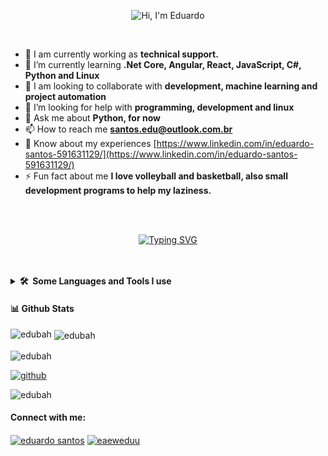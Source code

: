 <p align="center">
  <img src="https://github.com/edubah/edubah/raw/main/assets/header-github.gif" alt="Hi, I'm Eduardo">
</p>

<br>

- 🔭 I am currently working as **technical support.**
- 🌱 I’m currently learning **.Net Core, Angular, React, JavaScript, C#, Python and Linux**
- 👯 I am looking to collaborate with **development, machine learning and project automation**
- 🤝 I’m looking for help with **programming, development and linux**
- 💬 Ask me about **Python, for now**
- 📫 How to reach me **santos.edu@outlook.com.br**
- 📄 Know about my experiences [https://www.linkedin.com/in/eduardo-santos-591631129/](https://www.linkedin.com/in/eduardo-santos-591631129/)
- ⚡ Fun fact about me **I love volleyball and basketball, also small development programs to help my laziness.**

<br>
<br>

<p align="center">
  <a href="https://git.io/typing-svg"><img src="https://readme-typing-svg.demolab.com?font=Fira+Code&duration=2000&pause=1000&color=F7F7F7&center=true&multiline=true&width=450&height=65&lines=Always+studying+to+overcome+my+limits;+and+realize+my+dreams!" alt="Typing SVG" /></a>
</p>

<br>
<br>

<details>
  <summary><b>🛠️&nbsp;&nbsp;Some Languages&nbsp;and&nbsp;Tools I use</b></summary>

<p align="left"> <a href="https://www.w3schools.com/cs/" target="_blank" rel="noreferrer"> 
<img src="https://raw.githubusercontent.com/devicons/devicon/master/icons/csharp/csharp-original.svg" alt="csharp" width="40" height="40"/> </a> 
<a href="https://www.w3schools.com/css/" target="_blank" rel="noreferrer"> <img src="https://raw.githubusercontent.com/devicons/devicon/master/icons/css3/css3-original-wordmark.svg" alt="css3" width="40" height="40"/> </a> 
<a href="https://dotnet.microsoft.com/" target="_blank" rel="noreferrer"> <img src="https://raw.githubusercontent.com/devicons/devicon/master/icons/dot-net/dot-net-original-wordmark.svg" alt="dotnet" width="40" height="40"/> </a> 
<a href="https://www.w3.org/html/" target="_blank" rel="noreferrer"> <img src="https://raw.githubusercontent.com/devicons/devicon/master/icons/html5/html5-original-wordmark.svg" alt="html5" width="40" height="40"/> </a> 
<a href="https://developer.mozilla.org/en-US/docs/Web/JavaScript" target="_blank" rel="noreferrer"> <img src="https://raw.githubusercontent.com/devicons/devicon/master/icons/javascript/javascript-original.svg" alt="javascript" width="40" height="40"/> </a> 
<a href="https://www.linux.org/" target="_blank" rel="noreferrer"> <img src="https://raw.githubusercontent.com/devicons/devicon/master/icons/linux/linux-original.svg" alt="linux" width="40" height="40"/> </a> 
<a href="https://www.microsoft.com/en-us/sql-server" target="_blank" rel="noreferrer"> <img src="https://www.svgrepo.com/show/303229/microsoft-sql-server-logo.svg" alt="mssql" width="40" height="40"/> </a> 
<a href="https://www.postgresql.org" target="_blank" rel="noreferrer"> <img src="https://raw.githubusercontent.com/devicons/devicon/master/icons/postgresql/postgresql-original-wordmark.svg" alt="postgresql" width="40" height="40"/> </a> 
<a href="https://www.python.org" target="_blank" rel="noreferrer"> <img src="https://raw.githubusercontent.com/devicons/devicon/master/icons/python/python-original.svg" alt="python" width="40" height="40"/> </a> 
<a href="https://reactjs.org/" target="_blank" rel="noreferrer"> <img src="https://raw.githubusercontent.com/devicons/devicon/master/icons/react/react-original-wordmark.svg" alt="react" width="40" height="40"/> </a> </p>
  
</details>

#### 📊 **Github Stats**

<p><img align="left" src="https://github-readme-stats.vercel.app/api/top-langs?username=edubah&show_icons=true&locale=en&layout=compact" alt="edubah" /></p>

<p>&nbsp;<img align="center" src="https://github-readme-stats.vercel.app/api?username=edubah&show_icons=true&locale=en" alt="edubah" /></p>

<p><img align="center" src="https://github-readme-streak-stats.herokuapp.com/?user=edubah&" alt="edubah" /></p>

[<img src='https://cdn.jsdelivr.net/npm/simple-icons@3.0.1/icons/github.svg' alt='github' height='40'>](https://github.com/EdubaH)   

<p align="left"> <img src="https://komarev.com/ghpvc/?username=edubah&label=Profile%20views&color=0e75b6&style=flat" alt="edubah" /> </p>



#### Connect with me:
<p align="left">
<a href="https://linkedin.com/in/eduardo-santos-591631129/" target="blank"><img align="center" src="https://raw.githubusercontent.com/rahuldkjain/github-profile-readme-generator/master/src/images/icons/Social/linked-in-alt.svg" alt="eduardo santos" height="30" width="40" /></a>
<a href="https://instagram.com/eaeweduu" target="blank"><img align="center" src="https://raw.githubusercontent.com/rahuldkjain/github-profile-readme-generator/master/src/images/icons/Social/instagram.svg" alt="eaeweduu" height="30" width="40" /></a>
</p>
